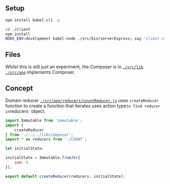 ## Setup

```sh
npm install babel-cli -g

cd ./client
npm install
NODE_ENV=development babel-node ./src/bin/serverExpress; say 'client crashed';
```

## Files

Whilst this is still just an experiment, the Composer is in [`./src/lib`](`./src/lib`). [`./src/app`](`./src/app`) implements Composer.

## Concept

Domain reducer [`./src/app/reducers/countReducer.js`](https://github.com/gajus/redux-composer/blob/a4fa3078b7f1918ee9ddf582f92e54f3c0bcff05/src/app/reducers/countReducer.js) uses `createReducer` function to create a function that iterates uses <Function> action.type` to find reducer in `reducers` object.

```js
import Immutable from 'immutable';
import {
    createReducer
} from './../../lib/composer';
import * as reducers from './COUNT';

let initialState;

initialState = Immutable.fromJS({
    sum: 0
});

export default createReducer(reducers, initialState);
```
